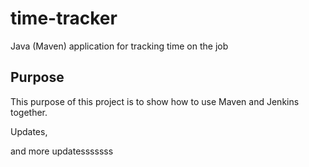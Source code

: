 # time-tracker
Java (Maven) application for tracking time on the job

## Purpose

This purpose of this project is to show how to use Maven and Jenkins together.

Updates, 

and more updatesssssss
